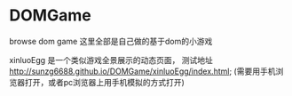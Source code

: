 # DOMGame
browse dom game
这里全部是自己做的基于dom的小游戏

xinluoEgg 是一个类似游戏全景展示的动态页面，
测试地址 http://sunzg6688.github.io/DOMGame/xinluoEgg/index.html;
(需要用手机浏览器打开，或者pc浏览器上用手机模拟的方式打开)
